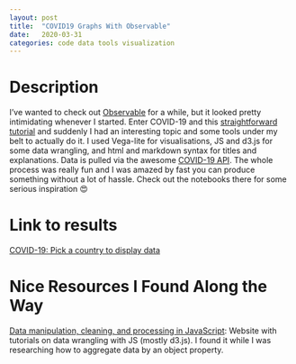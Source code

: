 ```yaml
---
layout: post
title:  "COVID19 Graphs With Observable"
date:   2020-03-31
categories: code data tools visualization
---
```


# Description

I’ve wanted to check out [Observable](https://observablehq.com/) for a while, but it looked pretty intimidating whenever I started. Enter COVID-19 and this [straightforward tutorial](https://observablehq.com/@observablehq/tutorial?collection=@observablehq/tutorial) and suddenly I had an interesting topic and some tools under my belt to actually do it. I used Vega-lite for visualisations, JS and d3.js for some data wrangling, and html and markdown syntax for titles and explanations. Data is pulled via the awesome [COVID-19 API](https://covid19api.com/). The whole process was really fun and I was amazed by fast you can produce something without a lot of hassle. Check out the notebooks there for some serious inspiration 😍

# Link to results

[COVID-19: Pick a country to display data](https://observablehq.com/@kristinamacekovic/covid-19-pick-a-country-to-display-data)

# Nice Resources I Found Along the Way

[Data manipulation, cleaning, and processing in JavaScript](http://learnjsdata.com/): Website with tutorials on data wrangling with JS (mostly d3.js). I found it while I was researching how to aggregate data by an object property.